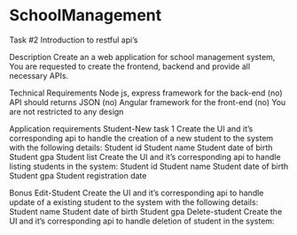 # SchoolManagement

Task #2
Introduction to restful api’s


Description 
Create an a web application for school management system, You are requested
to create the frontend, backend and provide all necessary APIs.

Technical Requirements
Node js, express framework for the back-end (no)
API should returns JSON (no)
Angular framework for the front-end (no)
You are not restricted to any design

Application requirements
Student-New task 1
Create the UI and it’s corresponding api to handle the creation of a new student to the system with the following details:
Student id
Student name
Student date of birth
Student gpa
Student list
Create the UI and it’s corresponding api to handle listing students in the system:
Student id
Student name
Student date of birth
Student gpa
Student registration date






Bonus
Edit-Student
Create the UI and it’s corresponding api to handle update of a existing student to the system with the following details:
Student name
Student date of birth
Student gpa
Delete-student
Create the UI and it’s corresponding api to handle deletion of student  in the system:
